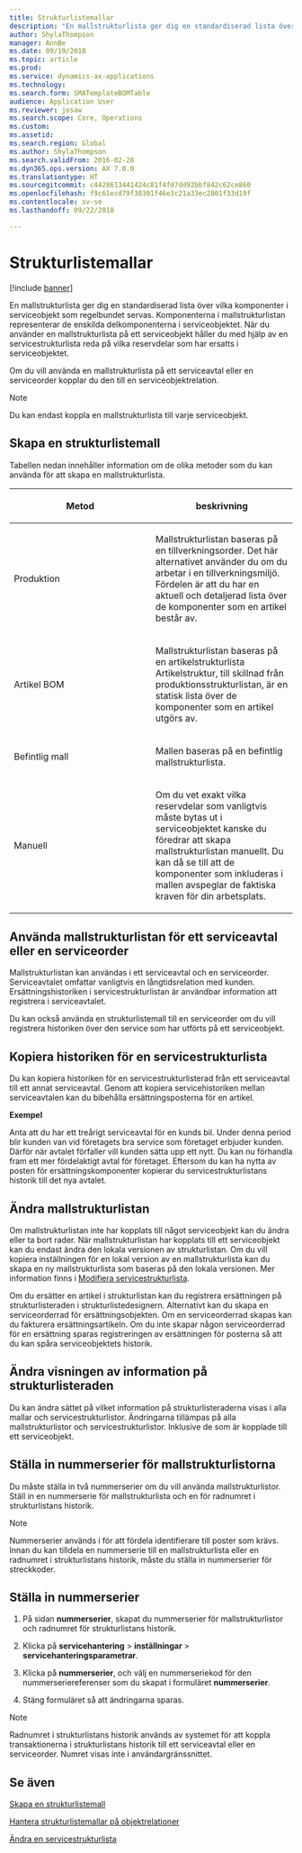 ```yaml
---
title: Strukturlistemallar
description: "En mallstrukturlista ger dig en standardiserad lista över vilka komponenter i serviceobjekt som regelbundet servas."
author: ShylaThompson
manager: AnnBe
ms.date: 09/19/2018
ms.topic: article
ms.prod: 
ms.service: dynamics-ax-applications
ms.technology: 
ms.search.form: SMATemplateBOMTable
audience: Application User
ms.reviewer: josaw
ms.search.scope: Core, Operations
ms.custom: 
ms.assetid: 
ms.search.region: Global
ms.author: ShylaThompson
ms.search.validFrom: 2016-02-28
ms.dyn365.ops.version: AX 7.0.0
ms.translationtype: HT
ms.sourcegitcommit: c4428613441424c81f4fd7dd92bbf842c62ce860
ms.openlocfilehash: f9c61ecd79f38301f46e3c21a33ec2801f33d19f
ms.contentlocale: sv-se
ms.lasthandoff: 09/22/2018

---
```


# <a name="template-boms"></a>Strukturlistemallar    

[!include [banner](../includes/banner.md)]


En mallstrukturlista ger dig en standardiserad lista över vilka komponenter i serviceobjekt som regelbundet servas. Komponenterna i mallstrukturlistan representerar de enskilda delkomponenterna i serviceobjektet. När du använder en mallstrukturlista på ett serviceobjekt håller du med hjälp av en servicestrukturlista reda på vilka reservdelar som har ersatts i serviceobjektet.

Om du vill använda en mallstrukturlista på ett serviceavtal eller en serviceorder kopplar du den till en serviceobjektrelation.


> [!NOTE]
> <P>Du kan endast koppla en mallstrukturlista till varje serviceobjekt.</P>

## <a name="create-a-template-bom"></a>Skapa en strukturlistemall

Tabellen nedan innehåller information om de olika metoder som du kan använda för att skapa en mallstrukturlista.

<table>
<colgroup>
<col style="width: 50%" />
<col style="width: 50%" />
</colgroup>
<thead>
<tr class="header">
<th><p>Metod</p></th>
<th><p>beskrivning</p></th>
</tr>
</thead>
<tbody>
<tr class="odd">
<td><p>Produktion</p></td>
<td><p> Mallstrukturlistan baseras på en tillverkningsorder. Det här alternativet använder du om du arbetar i en tillverkningsmiljö. Fördelen är att du har en aktuell och detaljerad lista över de komponenter som en artikel består av.</p></td>
</tr>
<tr class="even">
<td><p>Artikel BOM</p></td>
<td><p>Mallstrukturlistan baseras på en artikelstrukturlista Artikelstruktur, till skillnad från produktionsstrukturlistan, är en statisk lista över de komponenter som en artikel utgörs av.</p></td>
</tr>
<tr class="odd">
<td><p>Befintlig mall</p></td>
<td><p>Mallen baseras på en befintlig mallstrukturlista.</p></td>
</tr>
<tr class="even">
<td><p>Manuell</p></td>
<td><p>Om du vet exakt vilka reservdelar som vanligtvis måste bytas ut i serviceobjektet kanske du föredrar att skapa mallstrukturlistan manuellt. Du kan då se till att de komponenter som inkluderas i mallen avspeglar de faktiska kraven för din arbetsplats.</p></td>
</tr>
</tbody>
</table>


## <a name="apply-the-template-bom-to-a-service-agreement-or-service-order"></a>Använda mallstrukturlistan för ett serviceavtal eller en serviceorder

Mallstrukturlistan kan användas i ett serviceavtal och en serviceorder. Serviceavtalet omfattar vanligtvis en långtidsrelation med kunden. Ersättningshistoriken i servicestrukturlistan är användbar information att registrera i serviceavtalet.

Du kan också använda en strukturlistemall till en serviceorder om du vill registrera historiken över den service som har utförts på ett serviceobjekt.

## <a name="copy-the-history-of-a-service-bom"></a>Kopiera historiken för en servicestrukturlista

Du kan kopiera historiken för en servicestrukturlisterad från ett serviceavtal till ett annat serviceavtal. Genom att kopiera servicehistoriken mellan serviceavtalen kan du bibehålla ersättningsposterna för en artikel.

**Exempel**

Anta att du har ett treårigt serviceavtal för en kunds bil. Under denna period blir kunden van vid företagets bra service som företaget erbjuder kunden. Därför när avtalet förfaller vill kunden sätta upp ett nytt. Du kan nu förhandla fram ett mer fördelaktigt avtal för företaget. Eftersom du kan ha nytta av posten för ersättningskomponenter kopierar du servicestrukturlistans historik till det nya avtalet.

## <a name="modify-the-template-bom"></a>Ändra mallstrukturlistan

Om mallstrukturlistan inte har kopplats till något serviceobjekt kan du ändra eller ta bort rader. När mallstrukturlistan har kopplats till ett serviceobjekt kan du endast ändra den lokala versionen av strukturlistan. Om du vill kopiera inställningen för en lokal version av en mallstrukturlista kan du skapa en ny mallstrukturlista som baseras på den lokala versionen. Mer information finns i [Modifiera servicestrukturlista](modify-service-bom.md).

Om du ersätter en artikel i strukturlistan kan du registrera ersättningen på strukturlisteraden i strukturlistedesignern. Alternativt kan du skapa en serviceorderrad för ersättningsobjekten. Om en serviceorderrad skapas kan du fakturera ersättningsartikeln. Om du inte skapar någon serviceorderrad för en ersättning sparas registreringen av ersättningen för posterna så att du kan spåra serviceobjektets historik.

## <a name="change-how-information-on-the-bom-line-is-displayed"></a>Ändra visningen av information på strukturlisteraden

Du kan ändra sättet på vilket information på strukturlisteraderna visas i alla mallar och servicestrukturlistor. Ändringarna tillämpas på alla mallstrukturlistor och servicestrukturlistor. Inklusive de som är kopplade till ett serviceobjekt.

## <a name="set-up-number-sequences-for-template-boms"></a>Ställa in nummerserier för mallstrukturlistorna

Du måste ställa in två nummerserier om du vill använda mallstrukturlistor. Ställ in en nummerserie för mallstrukturlista och en för radnumret i strukturlistans historik.


> [!NOTE]
> <P>Nummerserier används i för att fördela identifierare till poster som krävs. Innan du kan tilldela en nummerserie till en mallstrukturlista eller en radnumret i strukturlistans historik, måste du ställa in nummerserier för streckkoder.</P>


## <a name="set-up-number-sequences"></a>Ställa in nummerserier

1.  På sidan **nummerserier**, skapat du nummerserier för mallstrukturlistor och radnumret för strukturlistans historik. 

2.  Klicka på **servicehantering** \> **inställningar** \> **servicehanteringsparametrar**.

3.  Klicka på **nummerserier**, och välj en nummerseriekod för den nummerseriereferenser som du skapat i formuläret **nummerserier**.

4.  Stäng formuläret så att ändringarna sparas.


> [!NOTE]
> <P>Radnumret i strukturlistans historik används av systemet för att koppla transaktionerna i strukturlistans historik till ett serviceavtal eller en serviceorder. Numret visas inte i användargränssnittet.</P>



## <a name="see-also"></a>Se även

[Skapa en strukturlistemall](create-template-bom.md)

[Hantera strukturlistemallar på objektrelationer](manage-template-boms-on-object-relations.md)

[Ändra en servicestrukturlista](modify-service-bom.md)

 



